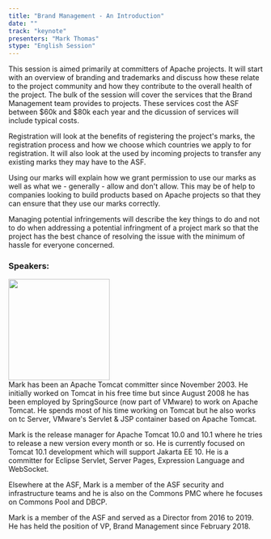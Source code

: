 ```yaml
---
title: "Brand Management - An Introduction"
date: "" 
track: "keynote"
presenters: "Mark Thomas"
stype: "English Session"
---
```

This session is aimed primarily at committers of Apache projects. It will start with an overview of branding and trademarks and discuss how these relate to the project community and how they contribute to the
overall health of the project. The bulk of the session will cover the services that the Brand Management team provides to projects. These services cost the ASF between $60k and $80k each year and the dicussion of services will include typical costs.

Registration will look at the benefits of registering the project's marks, the registration process and how we choose which countries we apply to for registration. It will also look at the used by incoming projects to transfer any existing marks they may have to the ASF.

Using our marks will explain how we grant permission to use our marks as well as what we - generally - allow and don't allow. This may be of help to companies looking to build products based on Apache projects so that they can ensure that they use our marks correctly.

Managing potential infringements will describe the key things to do and not to do when addressing a potential infringment of a project mark so that the project has the best chance of resolving the issue with the
minimum of hassle for everyone concerned.

### Speakers: 
<img src="images/speaker/2004.png" width="200" />
<br>
Mark has been an Apache Tomcat committer since November 2003. He initially worked on Tomcat in his free time but since August 2008 he has been employed by SpringSource (now part of VMware) to work on Apache Tomcat. He spends most of his time working on Tomcat but he also works on tc Server, VMware's Servlet & JSP container based on Apache Tomcat.

Mark is the release manager for Apache Tomcat 10.0 and 10.1 where he tries to release a new version every month or so. He is currently focused on Tomcat 10.1 development which will support Jakarta EE 10. He is a committer for Eclipse Servlet, Server Pages, Expression Language and WebSocket.

Elsewhere at the ASF, Mark is a member of the ASF security and infrastructure teams and he is also on the Commons PMC where he focuses on Commons Pool and DBCP.

Mark is a member of the ASF and served as a Director from 2016 to 2019. He has held the position of VP, Brand Management since February 2018.